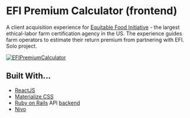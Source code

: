 # EFI Premium Calculator (frontend)


A client acquisition experience for <a href="https://equitablefood.org/about-efi/"> Equitable Food Initiative</a> - the largest ethical-labor farm certification agency in the US. The experience guides farm operators to estimate their return premium from partnering with EFI.  Solo project.

<a href="http://www.linkedin.com/in/christineadoherty"><img src="https://media-exp1.licdn.com/dms/image/C562DAQH1rOVO1g8-Jw/profile-treasury-image-shrink_800_800/0?e=1587506400&v=beta&t=LkeiyY_7s6Z9Taa_VNttRySp-BXW-QbhR00w2TZTnpM" title="EFI Premium Calculator" alt="EFIPremiumCalculator"></a>

## Built With...


- <a href="https://reactjs.org/"> ReactJS </a>
- <a href="https://materializecss.com/"> Materialize CSS </a> 
- <a href="https://rubyonrails.org/"> Ruby on Rails</a> API <a href="https://github.com/chdoh5/premium-calculator-backend"> backend </a>
- <a href="https://nivo.rocks/">Nivo</a>

